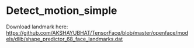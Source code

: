 # Detect_motion_simple
Download landmark here: https://github.com/AKSHAYUBHAT/TensorFace/blob/master/openface/models/dlib/shape_predictor_68_face_landmarks.dat
